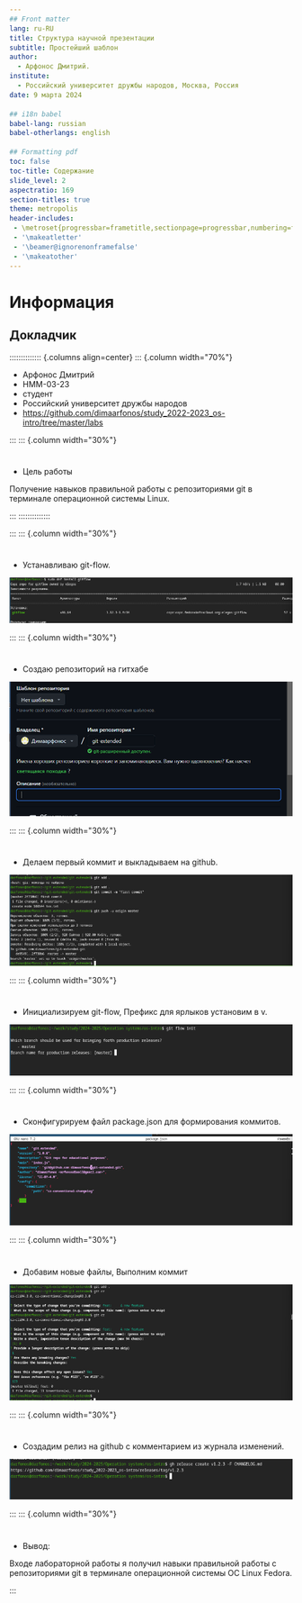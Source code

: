 ```yaml
---
## Front matter
lang: ru-RU
title: Структура научной презентации
subtitle: Простейший шаблон
author:
  - Арфонос Дмитрий.
institute:
  - Российский университет дружбы народов, Москва, Россия
date: 9 марта 2024

## i18n babel
babel-lang: russian
babel-otherlangs: english

## Formatting pdf
toc: false
toc-title: Содержание
slide_level: 2
aspectratio: 169
section-titles: true
theme: metropolis
header-includes:
 - \metroset{progressbar=frametitle,sectionpage=progressbar,numbering=fraction}
 - '\makeatletter'
 - '\beamer@ignorenonframefalse'
 - '\makeatother'
---
```


# Информация

## Докладчик

:::::::::::::: {.columns align=center}
::: {.column width="70%"}

  * Арфонос Дмитрий
  * НММ-03-23
  * студент
  * Российский университет дружбы народов
  * <https://github.com/dimaarfonos/study_2022-2023_os-intro/tree/master/labs>

:::
::: {.column width="30%"}

# 
-  Цель работы

Получение навыков правильной работы с репозиториями git в терминале операционной системы Linux.

:::
::::::::::::::

:::
::: {.column width="30%"}

# 
- Устанавливаю  git-flow.

![Установка git-flow](image/2.png)

:::
::: {.column width="30%"}

 
# 
- Создаю репозиторий на гитхабе

![создания репозитория](image/7.png)

:::
::: {.column width="30%"}

# 
- Делаем первый коммит и выкладываем на github.

![коммит](image/8.png)

:::
::: {.column width="30%"}

# 
- Инициализируем git-flow, Префикс для ярлыков установим в v.

![git flow](image/33.png)

:::
::: {.column width="30%"}

# 
- Сконфигурируем файл package.json для формирования коммитов.

![Редакторирование файла джсон](image/12.png)

:::
::: {.column width="30%"}

# 
 - Добавим новые файлы, Выполним коммит

![Выполняем коммит](image/13.png)

:::
::: {.column width="30%"}

# 
- Создадим релиз на github с комментарием из журнала изменений.

![создание релиза](image/34.png)

:::
::: {.column width="30%"}

# 
- Вывод:

 Входе лабораторной работы я получил навыки правильной работы с репозиториями git в терминале операционной системы OC Linux Fedora.
 
 :::
